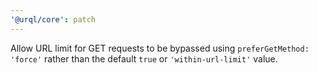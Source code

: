 ```yaml
---
'@urql/core': patch
---
```


Allow URL limit for GET requests to be bypassed using `preferGetMethod: 'force'` rather than the default `true` or `'within-url-limit'` value.
